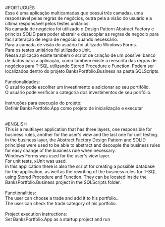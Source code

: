#PORTUGUÊS<br/>
Essa é uma aplicação multicamadas que possui três camadas, uma responsável pelas regras de negócios, outra pela a visão do usuário e a última responsável pelos testes unitários.
<br/>Na camada de negócios foi utilizado o Design Pattern Abstract Factory e princios SOLID para poder abstrair e desacoplar as regras de negócio para fácil alteração de regra de negócio quando necessário.
<br/>Para a camada de visão do usuário foi utilizado Windows Forms.
<br/>Para os testes unitários foi utilizado xUnit.
<br/>Nessa aplicação existe também o script de criação de um possível banco de dados para a aplicação, como também existe a reescrita das regras de negócios para T-SQL utilizando Stored Procedure e Function. Podem ser localizados dentro do projeto BanksPortfolio.Business na pasta SQLScripts.
<br/><br/>
Funcionalidades:<br/>
O usuário pode escolher um investimento e adicionar ao seu portifólio.<br/>
O usuário pode verificar a categoria dos investimentos de seu porifólio.<br/>
<br/>
Instruções para execução do projeto:<br/>
Definir BanksPortfolio.App como projeto de inicialização e executar<br/>
<br/><br/>
#ENGLISH<br/>
This is a multilayer application that has three layers, one responsible for business rules, another for the user's view and the last one for unit testing.
<br/>In the business layer, the Abstract Factory Design Pattern and SOLID principles were used to be able to abstract and decouple the business rules for easy change of the business rule when necessary.
<br/>Windows Forms was used for the user's view layer.
<br/>For unit tests, xUnit was used.
<br/>In this application there is also the script for creating a possible database for the application, as well as the rewriting of the business rules for T-SQL using Stored Procedure and Function. They can be located inside the BanksPortfolio.Business project in the SQLScripts folder.
<br/><br/>
Functionalities:<br/>
The user can choose a trade and add it to his portfolio..<br/>
The user can check the trade category of his portfolio.<br/>
<br/>
Project execution instructions:<br/>
Set BanksPortfolio.App as a startup project and run
